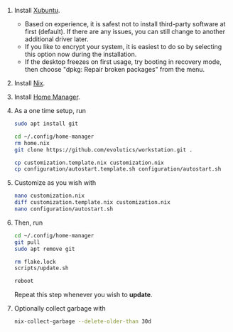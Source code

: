 1. Install [Xubuntu](https://xubuntu.org).
   - Based on experience, it is safest not to install third-party software at
     first (default). If there are any issues, you can still change to another
     additional driver later.
   - If you like to encrypt your system, it is easiest to do so by selecting
     this option now during the installation.
   - If the desktop freezes on first usage, try booting in recovery mode, then
     choose "dpkg: Repair broken packages" from the menu.
1. Install [Nix](https://nixos.org).
1. Install [Home Manager](https://nix-community.github.io/home-manager/).
1. As a one time setup, run

   ```bash
   sudo apt install git

   cd ~/.config/home-manager
   rm home.nix
   git clone https://github.com/evolutics/workstation.git .

   cp customization.template.nix customization.nix
   cp configuration/autostart.template.sh configuration/autostart.sh
   ```

1. Customize as you wish with

   ```bash
   nano customization.nix
   diff customization.template.nix customization.nix
   nano configuration/autostart.sh
   ```

1. Then, run

   ```bash
   cd ~/.config/home-manager
   git pull
   sudo apt remove git

   rm flake.lock
   scripts/update.sh

   reboot
   ```

   Repeat this step whenever you wish to **update**.

1. Optionally collect garbage with

   ```bash
   nix-collect-garbage --delete-older-than 30d
   ```
